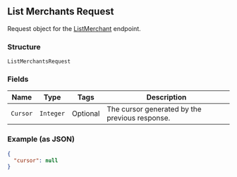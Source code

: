 ## List Merchants Request

Request object for the [ListMerchant](#endpoint-listmerchant) endpoint.

### Structure

`ListMerchantsRequest`

### Fields

| Name | Type | Tags | Description |
|  --- | --- | --- | --- |
| `Cursor` | `Integer` | Optional | The cursor generated by the previous response. |

### Example (as JSON)

```json
{
  "cursor": null
}
```

